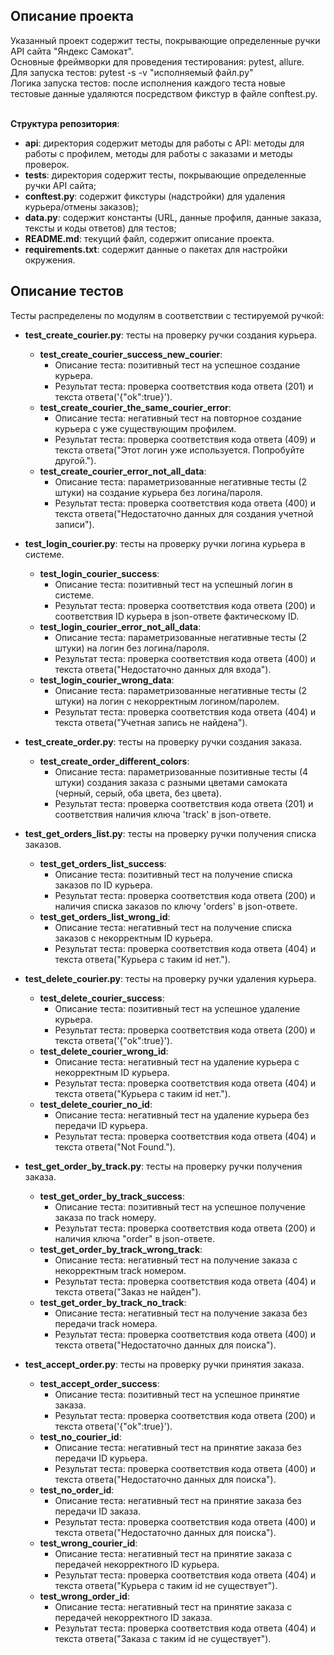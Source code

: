 ## Описание проекта
Указанный проект содержит тесты, покрывающие определенные ручки API сайта "Яндекс Самокат".<br>
Основные фреймворки для проведения тестирования: pytest, allure.<br>
Для запуска тестов: pytest -s -v "исполняемый файл.py" <br>
Логика запуска тестов: после исполнения каждого теста новые тестовые данные удаляются посредством фикстур в файле conftest.py.<br><br>

**Структура репозитория**:
- **api**: директория содержит методы для работы с API: методы для работы с профилем, методы для работы с заказами и методы проверок.
- **tests**: директория содержит тесты, покрывающие определенные ручки API сайта;
- **conftest.py**: содержит фикстуры (надстройки) для удаления курьера/отмены заказов);
- **data.py**: содержит константы (URL, данные профиля, данные заказа, тексты и коды ответов) для тестов;
- **README.md**: текущий файл, содержит описание проекта.
- **requirements.txt**: содержит данные о пакетах для настройки окружения.

## Описание тестов
Тесты распределены по модулям в соответствии с тестируемой ручкой:
- **test_create_courier.py**: тесты на проверку ручки создания курьера.
    - **test_create_courier_success_new_courier**:
        - Описание теста: позитивный тест на успешное создание курьера. 
        - Результат теста: проверка соответствия кода ответа (201) и текста ответа('{"ok":true}').
    - **test_create_courier_the_same_courier_error**:
        - Описание теста: негативный тест на повторное создание курьера с уже существующим профилем.
        - Результат теста: проверка соответствия кода ответа (409) и текста ответа("Этот логин уже используется. Попробуйте другой.").
    - **test_create_courier_error_not_all_data**:
        - Описание теста: параметризованные негативные тесты (2 штуки) на создание курьера без логина/пароля.
        - Результат теста: проверка соответствия кода ответа (400) и текста ответа("Недостаточно данных для создания учетной записи").

- **test_login_courier.py**: тесты на проверку ручки логина курьера в системе.
    - **test_login_courier_success**:
        - Описание теста: позитивный тест на успешный логин в системе. 
        - Результат теста: проверка соответствия кода ответа (200) и соответствия ID курьера в json-ответе фактическому ID.
    - **test_login_courier_error_not_all_data**:
        - Описание теста: параметризованные негативные тесты (2 штуки) на логин без логина/пароля.
        - Результат теста: проверка соответствия кода ответа (400) и текста ответа("Недостаточно данных для входа").
    - **test_login_courier_wrong_data**:
        - Описание теста: параметризованные негативные тесты (2 штуки) на логин с некорректным логином/паролем.
        - Результат теста: проверка соответствия кода ответа (404) и текста ответа("Учетная запись не найдена").

- **test_create_order.py**: тесты на проверку ручки создания заказа.
    - **test_create_order_different_colors**:
        - Описание теста: параметризованные позитивные тесты (4 штуки) создания заказа с разными цветами самоката (черный, серый, оба цвета, без цвета).
        - Результат теста: проверка соответствия кода ответа (201) и соответствия наличия ключа 'track' в json-ответе.

- **test_get_orders_list.py**: тесты на проверку ручки получения списка заказов.
    - **test_get_orders_list_success**:
        - Описание теста: позитивный тест на получение списка заказов по ID курьера. 
        - Результат теста: проверка соответствия кода ответа (200) и наличия списка заказов по ключу 'orders' в json-ответе.
    - **test_get_orders_list_wrong_id**:
        - Описание теста: негативный тест на получение списка заказов с некорректным ID курьера.
        - Результат теста: проверка соответствия кода ответа (404) и текста ответа("Курьера с таким id нет.").

- **test_delete_courier.py**: тесты на проверку ручки удаления курьера.
    - **test_delete_courier_success**:
        - Описание теста: позитивный тест на успешное удаление курьера. 
        - Результат теста: проверка соответствия кода ответа (200) и текста ответа('{"ok":true}').
    - **test_delete_courier_wrong_id**:
        - Описание теста: негативный тест на удаление курьера с некорректным ID курьера.
        - Результат теста: проверка соответствия кода ответа (404) и текста ответа("Курьера с таким id нет.").
    - **test_delete_courier_no_id**:
        - Описание теста: негативный тест на удаление курьера без передачи ID курьера.
        - Результат теста: проверка соответствия кода ответа (404) и текста ответа("Not Found.").

- **test_get_order_by_track.py**: тесты на проверку ручки получения заказа.
    - **test_get_order_by_track_success**:
        - Описание теста: позитивный тест на успешное получение заказа по track номеру. 
        - Результат теста: проверка соответствия кода ответа (200) и наличия ключа "order" в json-ответе.
    - **test_get_order_by_track_wrong_track**:
        - Описание теста: негативный тест на получение заказа с некорректным track номером.
        - Результат теста: проверка соответствия кода ответа (404) и текста ответа("Заказ не найден").
    - **test_get_order_by_track_no_track**:
        - Описание теста: негативный тест на получение заказа без передачи track номера.
        - Результат теста: проверка соответствия кода ответа (400) и текста ответа("Недостаточно данных для поиска").

- **test_accept_order.py**: тесты на проверку ручки принятия заказа.
    - **test_accept_order_success**:
        - Описание теста: позитивный тест на успешное принятие заказа. 
        - Результат теста: проверка соответствия кода ответа (200) и текста ответа('{"ok":true}').
    - **test_no_courier_id**:
        - Описание теста: негативный тест на принятие заказа без передачи ID курьера.
        - Результат теста: проверка соответствия кода ответа (400) и текста ответа("Недостаточно данных для поиска").
    - **test_no_order_id**:
        - Описание теста: негативный тест на принятие заказа без передачи ID заказа.
        - Результат теста: проверка соответствия кода ответа (400) и текста ответа("Недостаточно данных для поиска").
    - **test_wrong_courier_id**:
        - Описание теста: негативный тест на принятие заказа с передачей некорректного ID курьера.
        - Результат теста: проверка соответствия кода ответа (404) и текста ответа("Курьера с таким id не существует").
    - **test_wrong_order_id**:
        - Описание теста: негативный тест на принятие заказа с передачей некорректного ID заказа.
        - Результат теста: проверка соответствия кода ответа (404) и текста ответа("Заказа с таким id не существует").
